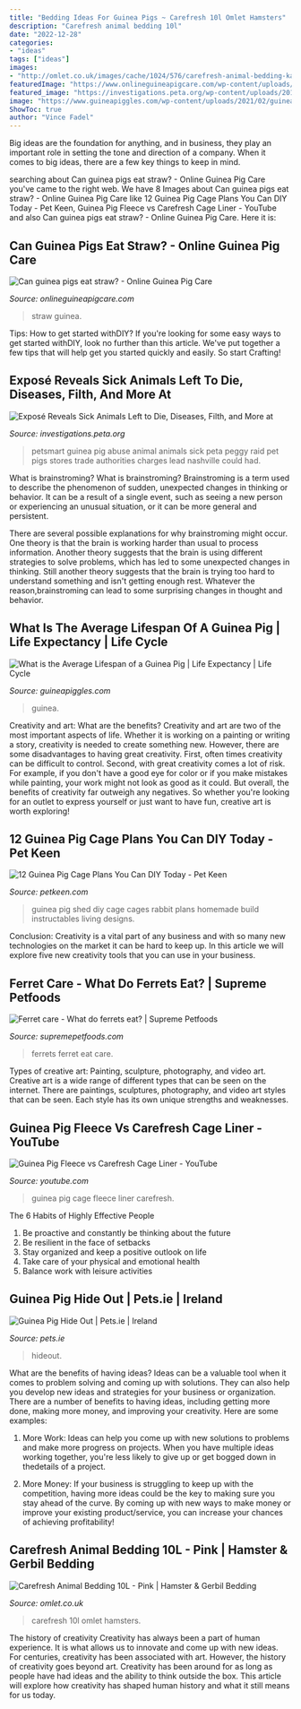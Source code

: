 ```yaml
---
title: "Bedding Ideas For Guinea Pigs ~ Carefresh 10l Omlet Hamsters"
description: "Carefresh animal bedding 10l"
date: "2022-12-28"
categories:
- "ideas"
tags: ["ideas"]
images:
- "http://omlet.co.uk/images/cache/1024/576/carefresh-animal-bedding-katarna-20160925-183831_81fd1a54.jpg"
featuredImage: "https://www.onlineguineapigcare.com/wp-content/uploads/2017/12/straw.jpg"
featured_image: "https://investigations.peta.org/wp-content/uploads/2018/04/1_2017-10-29_07_Peggy_20171029_094216-1024x768.jpg"
image: "https://www.guineapiggles.com/wp-content/uploads/2021/02/guinea-pig-age-in-human-years.png"
ShowToc: true
author: "Vince Fadel"
---
```



Big ideas are the foundation for anything, and in business, they play an important role in setting the tone and direction of a company. When it comes to big ideas, there are a few key things to keep in mind. 

	

		
searching about Can guinea pigs eat straw? - Online Guinea Pig Care you've came to the right web. We have 8 Images about Can guinea pigs eat straw? - Online Guinea Pig Care like 12 Guinea Pig Cage Plans You Can DIY Today - Pet Keen, Guinea Pig Fleece vs Carefresh Cage Liner - YouTube and also Can guinea pigs eat straw? - Online Guinea Pig Care. Here it is:
		
    
## Can Guinea Pigs Eat Straw? - Online Guinea Pig Care

<img loading=lazy src="https://www.onlineguineapigcare.com/wp-content/uploads/2017/12/straw.jpg" onerror="this.onerror=null;this.src='https://tse1.mm.bing.net/th?id=OIP.Fxy1o_63fvWNF2yKtxZt3gHaFj&amp;pid=15.1';" alt="Can guinea pigs eat straw? - Online Guinea Pig Care">

_Source: onlineguineapigcare.com_

>straw guinea. 

	

Tips: How to get started withDIY?
If you're looking for some easy ways to get started withDIY, look no further than this article. We've put together a few tips that will help get you started quickly and easily. So start Crafting!

    
## Exposé Reveals Sick Animals Left To Die, Diseases, Filth, And More At

<img loading=lazy src="https://investigations.peta.org/wp-content/uploads/2018/04/1_2017-10-29_07_Peggy_20171029_094216-1024x768.jpg" onerror="this.onerror=null;this.src='https://tse1.mm.bing.net/th?id=OIP.HwU_4E6uOsuYz5zkfXvXzQHaFj&amp;pid=15.1';" alt="Exposé Reveals Sick Animals Left to Die, Diseases, Filth, and More at">

_Source: investigations.peta.org_

>petsmart guinea pig abuse animal animals sick peta peggy raid pet pigs stores trade authorities charges lead nashville could had. 

	

What is brainstroming?
What is brainstroming?
Brainstroming is a term used to describe the phenomenon of sudden, unexpected changes in thinking or behavior. It can be a result of a single event, such as seeing a new person or experiencing an unusual situation, or it can be more general and persistent.

There are several possible explanations for why brainstroming might occur. One theory is that the brain is working harder than usual to process information. Another theory suggests that the brain is using different strategies to solve problems, which has led to some unexpected changes in thinking. Still another theory suggests that the brain is trying too hard to understand something and isn't getting enough rest. Whatever the reason,brainstroming can lead to some surprising changes in thought and behavior.

    
## What Is The Average Lifespan Of A Guinea Pig | Life Expectancy | Life Cycle

<img loading=lazy src="https://www.guineapiggles.com/wp-content/uploads/2021/02/guinea-pig-age-in-human-years.png" onerror="this.onerror=null;this.src='https://tse3.mm.bing.net/th?id=OIP.3xPUPkR695qCe_x_tjAooQHaLG&amp;pid=15.1';" alt="What is the Average Lifespan of a Guinea Pig | Life Expectancy | Life Cycle">

_Source: guineapiggles.com_

>guinea. 

	

Creativity and art: What are the benefits?
Creativity and art are two of the most important aspects of life. Whether it is working on a painting or writing a story, creativity is needed to create something new. However, there are some disadvantages to having great creativity. First, often times creativity can be difficult to control. Second, with great creativity comes a lot of risk. For example, if you don't have a good eye for color or if you make mistakes while painting, your work might not look as good as it could. But overall, the benefits of creativity far outweigh any negatives. So whether you're looking for an outlet to express yourself or just want to have fun, creative art is worth exploring!

    
## 12 Guinea Pig Cage Plans You Can DIY Today - Pet Keen

<img loading=lazy src="https://petkeen.com/wp-content/uploads/2020/05/Guinea-Pig-Shed-From-Instructables-Living.jpg" onerror="this.onerror=null;this.src='https://tse3.mm.bing.net/th?id=OIP.PXmNAoyGav_CLeVJ0lm8nwHaE6&amp;pid=15.1';" alt="12 Guinea Pig Cage Plans You Can DIY Today - Pet Keen">

_Source: petkeen.com_

>guinea pig shed diy cage cages rabbit plans homemade build instructables living designs. 

	

Conclusion:
Creativity is a vital part of any business and with so many new technologies on the market it can be hard to keep up. In this article we will explore five new creativity tools that you can use in your business.

    
## Ferret Care - What Do Ferrets Eat? | Supreme Petfoods

<img loading=lazy src="https://supremepetfoods.com/wp-content/uploads/2015/08/iStock-930693104-1200px.jpg" onerror="this.onerror=null;this.src='https://tse3.mm.bing.net/th?id=OIP.q6LZ7lvT39ShFFOC4FVWdwHaE8&amp;pid=15.1';" alt="Ferret care - What do ferrets eat? | Supreme Petfoods">

_Source: supremepetfoods.com_

>ferrets ferret eat care. 

	

Types of creative art: Painting, sculpture, photography, and video art.
Creative art is a wide range of different types that can be seen on the internet. There are paintings, sculptures, photography, and video art styles that can be seen. Each style has its own unique strengths and weaknesses.

    
## Guinea Pig Fleece Vs Carefresh Cage Liner - YouTube

<img loading=lazy src="https://i.ytimg.com/vi/9rK6FrXc05c/maxresdefault.jpg" onerror="this.onerror=null;this.src='https://tse1.mm.bing.net/th?id=OIP.v9DJRpQh-HZ7f0qGtIJjRgHaEK&amp;pid=15.1';" alt="Guinea Pig Fleece vs Carefresh Cage Liner - YouTube">

_Source: youtube.com_

>guinea pig cage fleece liner carefresh. 

	

The 6 Habits of Highly Effective People
1. Be proactive and constantly be thinking about the future 
2. Be resilient in the face of setbacks 
3. Stay organized and keep a positive outlook on life 
4. Take care of your physical and emotional health 
5. Balance work with leisure activities 

    
## Guinea Pig Hide Out | Pets.ie | Ireland

<img loading=lazy src="https://abclive1.s3.amazonaws.com/ec5f8cdf-6b7b-4e5a-aec7-9f4d9094d1ef/productimage/10046_HIDEOUT___2___XL.jpg" onerror="this.onerror=null;this.src='https://tse3.mm.bing.net/th?id=OIP.N7cOjYjn_9ga3QwU3XbOZQHaHa&amp;pid=15.1';" alt="Guinea Pig Hide Out | Pets.ie | Ireland">

_Source: pets.ie_

>hideout. 

	

What are the benefits of having ideas?
Ideas can be a valuable tool when it comes to problem solving and coming up with solutions. They can also help you develop new ideas and strategies for your business or organization. There are a number of benefits to having ideas, including getting more done, making more money, and improving your creativity. Here are some examples:
1. More Work: Ideas can help you come up with new solutions to problems and make more progress on projects. When you have multiple ideas working together, you're less likely to give up or get bogged down in thedetails of a project.

2. More Money: If your business is struggling to keep up with the competition, having more ideas could be the key to making sure you stay ahead of the curve. By coming up with new ways to make money or improve your existing product/service, you can increase your chances of achieving profitability!

    
## Carefresh Animal Bedding 10L - Pink | Hamster &amp; Gerbil Bedding

<img loading=lazy src="http://omlet.co.uk/images/cache/1024/576/carefresh-animal-bedding-katarna-20160925-183831_81fd1a54.jpg" onerror="this.onerror=null;this.src='https://tse3.mm.bing.net/th?id=OIP.LK7pXf4KeoGHi0XDuglF8gHaEK&amp;pid=15.1';" alt="Carefresh Animal Bedding 10L - Pink | Hamster &amp; Gerbil Bedding">

_Source: omlet.co.uk_

>carefresh 10l omlet hamsters. 

	

The history of creativity
Creativity has always been a part of human experience. It is what allows us to innovate and come up with new ideas. For centuries, creativity has been associated with art. However, the history of creativity goes beyond art. Creativity has been around for as long as people have had ideas and the ability to think outside the box. This article will explore how creativity has shaped human history and what it still means for us today.


